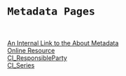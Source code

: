 # `Metadata Pages`
<br />

[An Internal Link to the About Metadata](/jpa-prototype/About_Collection_Metadata_Editing_Tool)
<br />
[Online Resource](/jpa-prototype/CI_OnlineResource)
<br />
[CI_ResponsibleParty](/jpa-prototype/CI_ResponsibleParty)
<br />
[CI_Series](/jpa-prototype/CI_Series)


